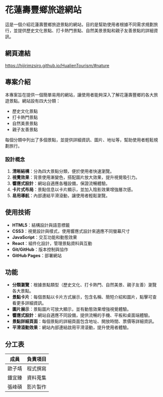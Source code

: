 # 花蓮壽豐鄉旅遊網站

這是一個介紹花蓮壽豐鄉旅遊景點的網站，目的是幫助使用者根據不同需求規劃旅行，並提供歷史文化景點、打卡熱門景點、自然美景景點和親子友善景點的詳細資訊。

## 網頁連結

https://hijirimzsiro.github.io/HualienTourism/#nature

## 專案介紹

本專案旨在提供一個簡單易用的網站，讓使用者能夠深入了解花蓮壽豐鄉的各大旅遊景點。網站設有四大分類：
- 歷史文化景點
- 打卡熱門景點
- 自然美景景點
- 親子友善景點

每個分類中列出了多個景點，並提供詳細資訊、圖片、地址等，幫助使用者輕鬆規劃旅行。

### 設計概念


1. **清晰結構**：分為四大景點分類，便於使用者快速瀏覽。
2. **視覺效果**：背景使用漸變色，搭配圖片放大效果，提升視覺吸引力。
3. **響應式設計**：網站自適應各種設備，保證流暢體驗。
4. **卡片式布局**：景點信息以卡片顯示，並加入陰影效果增強層次感。
5. **易用導航**：內部連結平滑滾動，讓使用者輕鬆瀏覽。



## 使用技術

- **HTML5**：結構設計與語意標籤
- **CSS3**：視覺設計與樣式，使用響應式設計來適應不同螢幕尺寸
- **JavaScript**：交互功能和動態效果
- **React**：組件化設計，管理景點資料與互動
- **Git/GitHub**：版本控制與協作
- **GitHub Pages**：部署網站

## 功能

- **分類瀏覽**：根據景點類型（歷史文化、打卡熱門、自然美景、親子友善）瀏覽各大景點。
- **景點卡片**：每個景點以卡片方式展示，包含名稱、簡短介紹和圖片，點擊可查看更多詳細資訊。
- **圖片展示**：景點圖片可放大顯示，並有動態效果增強視覺體驗。
- **響應式設計**：網站自適應不同設備，提供流暢的手機、平板和桌面端體驗。
- **景點詳細頁面**：每個景點的詳細頁面包含地址、開放時間、票價等詳細資訊。
- **平滑滾動效果**：網站內部連結啟用平滑滾動，提升使用者體驗。

## 分工表

| 成員   | 負責項目     |
|--------|--------------|
| 歐子靖 | 程式撰寫     |
| 鍾宜臻 | 資料蒐集     |
| 張峰碩 | 影片製作     |

